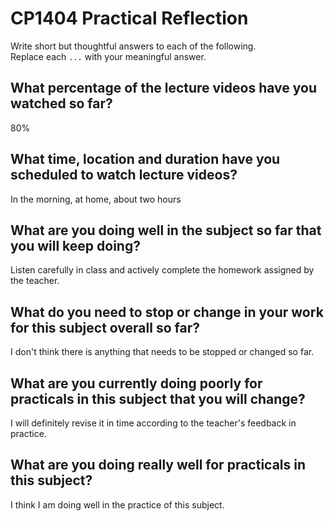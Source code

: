 # CP1404 Practical Reflection

Write short but thoughtful answers to each of the following.  
Replace each `...` with your meaningful answer.

## What percentage of the lecture videos have you watched so far?

80%

## What time, location and duration have you scheduled to watch lecture videos?

In the morning, at home, about two hours

## What are you doing well in the subject so far that you will keep doing?

Listen carefully in class and actively complete the homework assigned by the teacher.

## What do you need to stop or change in your work for this subject overall so far?

I don't think there is anything that needs to be stopped or changed so far.

## What are you currently doing poorly for practicals in this subject that you will change?

I will definitely revise it in time according to the teacher's feedback in practice.

## What are you doing really well for practicals in this subject?

I think I am doing well in the practice of this subject.
